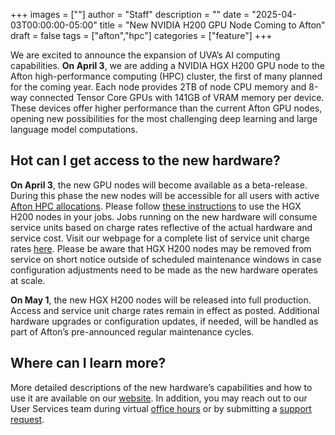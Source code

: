﻿+++ 
images = [""]
author = "Staff"
description = ""
date = "2025-04-03T00:00:00-05:00"
title = "New NVIDIA H200 GPU Node Coming to Afton"
draft = false
tags = ["afton","hpc"]
categories = ["feature"]
+++

<p>
We are excited to announce the expansion of UVA’s AI computing capabilities. <b>On April 3</b>, we are adding a NVIDIA HGX H200 GPU node to the Afton high-performance computing (HPC) cluster, the first of many planned for the coming year. Each node provides 2TB of node CPU memory and 8-way connected Tensor Core GPUs with 141GB of VRAM memory per device. These devices offer higher performance than the current Afton GPU nodes, opening new possibilities for the most challenging deep learning and large language model computations.</p>

## Hot can I get access to the new hardware?

**On April 3**, the new GPU nodes will become available as a beta-release. During this phase the new nodes will be accessible for all users with active [Afton HPC allocations](https://www.rc.virginia.edu/userinfo/hpc/access/). Please follow [these instructions](https://www.rc.virginia.edu/userinfo/hpc/basepod/#hgx-h200-nodes) to use the HGX H200 nodes in your jobs. Jobs running on the new hardware will consume service units based on charge rates reflective of the actual hardware and service cost. Visit our webpage for a complete list of service unit charge rates [here](https://www.rc.virginia.edu/userinfo/hpc/#hardware-configuration). Please be aware that HGX H200 nodes may be removed from service on short notice outside of scheduled maintenance windows in case configuration adjustments need to be made as the new hardware operates at scale. 

**On May 1**, the new HGX H200 nodes will be released into full production. Access and service unit charge rates remain in effect as posted. Additional hardware upgrades or configuration updates, if needed, will be handled as part of Afton’s pre-announced regular maintenance cycles.   

## Where can I learn more? 

More detailed descriptions of the new hardware’s capabilities and how to use it are available on our [website](https://www.rc.virginia.edu/userinfo/hpc/basepod/#hgx-h200-nodes). In addition, you may reach out to our User Services team during virtual [office hours](https://www.rc.virginia.edu/support/#office-hours) or by submitting a [support request](https://www.rc.virginia.edu/form/support-request/).
 
